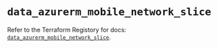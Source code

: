 # `data_azurerm_mobile_network_slice`

Refer to the Terraform Registory for docs: [`data_azurerm_mobile_network_slice`](https://registry.terraform.io/providers/hashicorp/azurerm/3.57.0/docs/data-sources/mobile_network_slice).
